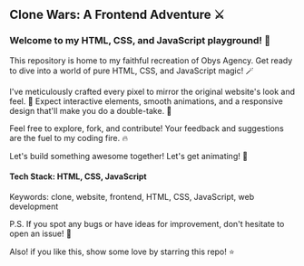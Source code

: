 ## Clone Wars: A Frontend Adventure ⚔️ <br>
### Welcome to my HTML, CSS, and JavaScript playground! 🚀

This repository is home to my faithful recreation of Obys Agency.
Get ready to dive into a world of pure HTML, CSS, and JavaScript magic! 🪄

I've meticulously crafted every pixel to mirror the original website's look and feel. 🎨
Expect interactive elements, smooth animations, and a responsive design that'll make you do a double-take. 🪼

Feel free to explore, fork, and contribute! Your feedback and suggestions are the fuel to my coding fire. 🔥

Let's build something awesome together! Let's get animating! 🤝

#### Tech Stack: HTML, CSS, JavaScript

Keywords: clone, website, frontend, HTML, CSS, JavaScript, web development

P.S. If you spot any bugs or have ideas for improvement, don't hesitate to open an issue! 🐛

Also! if you like this, show some love by starring this repo! ⭐
